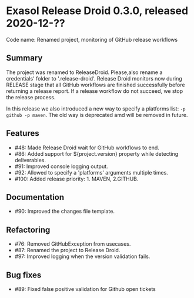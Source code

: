 # Exasol Release Droid 0.3.0, released 2020-12-??

Code name: Renamed project, monitoring of GitHub release workflows

## Summary

The project was renamed to ReleaseDroid. Please,also rename a credentials' folder to '.release-droid'.
Release Droid monitors now during RELEASE stage that all GitHub workflows are finished successfully before returning a release report. If a release workflow do not succeed, we stop the release process.

In this release we also introduced a new way to specify a platforms list: `-p github -p maven`.
The old way is deprecated amd will be removed in future.

## Features

* #48: Made Release Droid wait for GitHub workflows to end. 
* #86: Added support for ${project.version} property while detecting deliverables.
* #91: Improved console logging output.
* #92: Allowed to specify a 'platforms' arguments multiple times.
* #100: Added release priority: 1. MAVEN, 2.GITHUB.

## Documentation

* #90: Improved the changes file template.

## Refactoring

* #76: Removed GitHubException from usecases.
* #87: Renamed the project to Release Droid.
* #97: Improved logging when the version validation fails.

## Bug fixes
 
* #89: Fixed false positive validation for Github open tickets